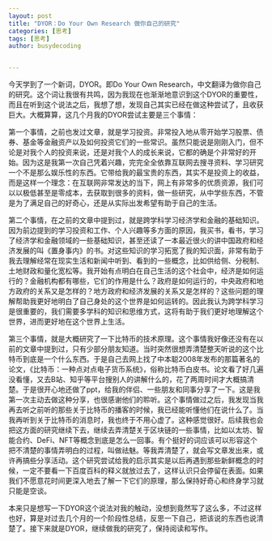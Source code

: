 ```yaml
---
layout: post
title: "DYOR：Do Your Own Research 做你自己的研究"
categories: [思考]
tags: [思考]
author: busydecoding


---
```


今天学到了一个新词，DYOR。即Do Your Own  Research，中文翻译为做你自己的研究。这个词让我很有共鸣，因为我现在也渐渐地意识到这个DYOR的重要性，而且在听到这个说法之后，我想了想，发现自己其实已经在做这种尝试了，且收获巨大。大概算算，这几个月我的DYOR尝试主要是三个事情：

第一个事情，之前也发过文章，就是学习投资。非常投入地从零开始学习股票、债券、基金等金融资产以及如何投资它们的一些常识。虽然只能说是刚刚入门，但不论是对我个人的投资来说，还是对我个人的成长来说，它都的确是个非常好的开始。因为这是我第一次自己凭着兴趣，完完全全依靠互联网去搜寻资料、学习研究一个不是那么娱乐性的东西。它带给我的最宝贵的东西，其实不是投资上的收益，而是这样一个理念：在互联网非常发达的当下，网上有非常多的优质资源，我们可以以极低甚至是零成本，去获取到很多的资料，做一些研究，从中学些东西，不管是为了满足自己的好奇心，还是从实际出发希望有助于自己的生活。

第二个事情，在之前的文章中提到过，就是跨学科学习经济学和金融的基础知识。因为前边提到的学习投资和工作、个人兴趣等多方面的原因，我买书，看书，学习了经济学和金融领域的一些基础知识，甚至还读了一本最近很火的讲中国政府和经济发展的叫《置身事内》的书。对这些知识的学习拓宽了我的知识面，非常有助于我去理解经常在现实生活和新闻中听到、看到的一些概念，比如供给侧、分税制、土地财政和量化宽松等。我开始有点明白在自己生活的这个社会中，经济是如何运行的？金融机构都有哪些，它们的作用是什么？政府是如何运行的，中央政府和地方政府的关系又是怎样的？地方政府和经济发展的关系又是怎样的？这些问题的理解帮助我更好地明白了自己身处的这个世界是如何运转的。因此我认为跨学科学习是很重要的，我们需要多学科的知识和思维方式，这将有助于我们更好地理解这个世界，进而更好地在这个世界上生活。

第三个事情，就是大概研究了一下比特币的技术原理。这个事情我好像还没有在以前的文章中提到过，只有少部分朋友知道。当时突然很想弄清楚整天听说的这个比特币到底是一个什么东西。于是自己去网上找了中本聪2008年发布的那篇著名的论文，《比特币：一种点对点电子货币系统》，俗称比特币白皮书。论文看了好几遍没看懂，又去B站、知乎等平台搜别人的讲解什么的，花了两周时间才大概搞清楚。于是很开心地还做了ppt，给我的伴侣、一些朋友和同事分享了一下。这是我第一次主动去做这种分享，也很感谢他们的聆听。这个事情做过之后，我发现当我再去听之前听的那些关于比特币的播客的时候，我已经能听懂他们在说什么了。当我再听到关于比特币的消息时，我也终于不用心虚了。这种感觉很好。后续我也会把这方面的研究继续下去，继续去弄清楚关于区块链的一些事情，比如以太坊、智能合约、DeFi、NFT等概念到底是怎么一回事。有个挺好的词应该可以形容这个把不清楚的事情弄明白的过程，叫做祛魅。等我弄清楚了，就会写文章发出来，或许再搞些分享活动。这个研究尝试给我的启示其实是以后再遇到那些新鲜概念的时候，一定不要看一下百度百科的释义就放过去了，这样认识只会停留在表面。如果我们不愿意花时间更深入地去了解一下它们的原理，那么保持好奇心和终身学习就只能是空谈。

本来只是想写一下DYOR这个说法对我的触动，没想到竟然写了这么多，不过这样也好，算是对过去几个月的一个阶段性总结，反思一下自己，把该说的东西也说清楚了。接下来就是DYOR，继续做我的研究了，保持阅读和写作。